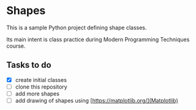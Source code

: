 # Shapes

This is a sample Python project defining shape classes.

Its main intent is class practice during Modern Programming Techniques course.

## Tasks to do

- [X] create initial classes
- [ ] clone this repository
- [ ] add more shapes
- [ ] add drawing of shapes using [https://matplotlib.org/](Matplotlib)
